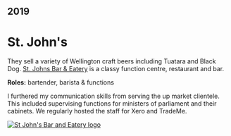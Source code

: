 ## 2019

# St. John's

They sell a variety of Wellington craft beers including Tuatara and Black Dog. [St. Johns Bar & Eatery](https://www.stjohnsbar.co.nz/) is a classy function centre, restaurant and bar.

**Roles:** bartender, barista & functions

I furthered my communication skills from serving the up market clientele. This included supervising functions for ministers of parliament and their cabinets. We regularly hosted the staff for Xero and TradeMe.

[![St John's Bar and Eatery logo](https://trademe.tmcdn.co.nz/photoserver/full/1068533573.jpg)](https://www.stjohnsbar.co.nz/)

